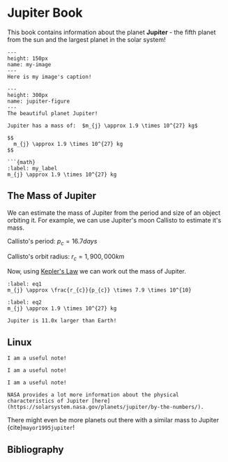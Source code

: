 # Jupiter Book

This book contains information about the planet **Jupiter** - the fifth planet from the sun and the largest planet in the solar system!


```{figure} image.png
---
height: 150px
name: my-image
---
Here is my image's caption!
```

```{figure} https://solarsystem.nasa.gov/system/resources/detail_files/2486_stsci-h-p1936a_1800.jpg
---
height: 300px
name: jupiter-figure
---
The beautiful planet Jupiter!

Jupiter has a mass of:  $m_{j} \approx 1.9 \times 10^{27} kg$

$$
  m_{j} \approx 1.9 \times 10^{27} kg
$$

```{math}
:label: my_label
m_{j} \approx 1.9 \times 10^{27} kg
```

## The Mass of Jupiter

We can estimate the mass of Jupiter from the period and size of an object orbiting it. For example, we can use Jupiter's moon Callisto to estimate it's mass.

Callisto's period: $p_{c}=16.7 days$

Callisto's orbit radius: $r_{c}=1,900,000 km$

Now, using [Kepler's Law](https://solarsystem.nasa.gov/resources/310/orbits-and-keplers-laws/) we can work out the mass of Jupiter.

```{math}
:label: eq1
m_{j} \approx \frac{r_{c}}{p_{c}} \times 7.9 \times 10^{10}
```

```{math}
:label: eq2
m_{j} \approx 1.9 \times 10^{27} kg
```


```{margin} Did you know?
Jupiter is 11.0x larger than Earth!
```

## Linux

```{note}
I am a useful note!
```

```{tip}
I am a useful note!
```

```{warning}
I am a useful note!
```

```{hint}
NASA provides a lot more information about the physical characteristics of Jupiter [here](https://solarsystem.nasa.gov/planets/jupiter/by-the-numbers/).
```


There might even be more planets out there with a similar mass to Jupiter {cite}`mayor1995jupiter`!

## Bibliography

```{bibliography} references.bib
```